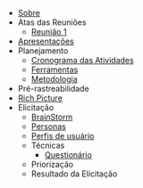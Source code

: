 - [Sobre](./README.md)
- Atas das Reuniões
  - [Reunião 1](/docs/AtaReuniao/AtaReuniao(22-11).md)
- [Apresentações](/docs/apresentacao/apresentacao.md)
- Planejamento
  - [Cronograma das Atividades](/docs/planejamento/cronograma.md)
  - [Ferramentas](/docs/planejamento/ferramentas.md)
  - [Metodologia](/docs/planejamento/metodologia.md)
-  Pré-rastreabilidade
  - [Rich Picture](/docs/planejamento/richPicture.md)
 - Elicitação
    - [BrainStorm](/docs/Elicitacao/BrainStorming.md)
    - [Personas](/docs/Elicitacao/personas.md)
   - [Perfis de usuário](/docs/Elicitacao/PerfildeUsuario.md)
    - Técnicas
      - [Questionário](docs/Elicitacao/Tecnicas/Questionário.md)
   - Priorização
    - Resultado da Elicitação
